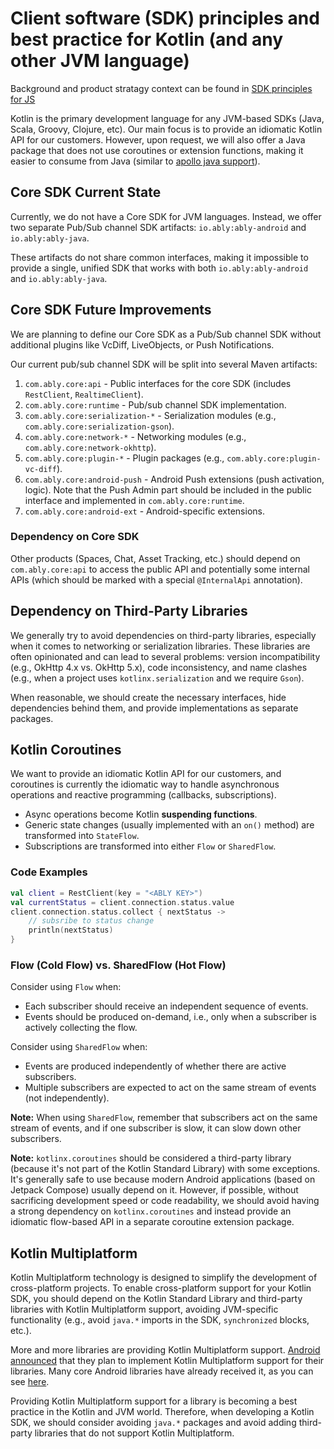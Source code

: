 # Client software (SDK) principles and best practice for Kotlin (and any other JVM language)

Background and product stratagy context can be found in [SDK principles for JS](js.md)

Kotlin is the primary development language for any JVM-based SDKs (Java, Scala, Groovy, Clojure, etc). Our main focus is to provide an idiomatic Kotlin API for our customers. However, upon request, we will also offer a Java package that does not use coroutines or extension functions, making it easier to consume from Java (similar to [apollo java support](https://github.com/apollographql/apollo-kotlin-java-support)).

## Core SDK Current State

Currently, we do not have a Core SDK for JVM languages. Instead, we offer two separate Pub/Sub channel SDK artifacts:
`io.ably:ably-android` and `io.ably:ably-java`.

These artifacts do not share common interfaces, making it impossible to provide a single,
unified SDK that works with both `io.ably:ably-android` and `io.ably:ably-java`.

## Core SDK Future Improvements

We are planning to define our Core SDK as a Pub/Sub channel SDK without additional plugins like VcDiff, LiveObjects, or Push Notifications.

Our current pub/sub channel SDK will be split into several Maven artifacts:

1. `com.ably.core:api` - Public interfaces for the core SDK (includes `RestClient`, `RealtimeClient`).
2. `com.ably.core:runtime` - Pub/sub channel SDK implementation.
3. `com.ably.core:serialization-*` - Serialization modules (e.g., `com.ably.core:serialization-gson`).
4. `com.ably.core:network-*` - Networking modules (e.g., `com.ably.core:network-okhttp`).
5. `com.ably.core:plugin-*` - Plugin packages (e.g., `com.ably.core:plugin-vc-diff`).
6. `com.ably.core:android-push` - Android Push extensions (push activation, logic). Note that the Push Admin part should be included in the public interface and implemented in `com.ably.core:runtime`.
7. `com.ably.core:android-ext` - Android-specific extensions.

### Dependency on Core SDK

Other products (Spaces, Chat, Asset Tracking, etc.) should depend on `com.ably.core:api` to access the public API and potentially some internal APIs (which should be marked with a special `@InternalApi` annotation).

## Dependency on Third-Party Libraries

We generally try to avoid dependencies on third-party libraries, especially when it comes to networking or serialization libraries. These libraries are often opinionated and can lead to several problems: version incompatibility (e.g., OkHttp 4.x vs. OkHttp 5.x), code inconsistency, and name clashes (e.g., when a project uses `kotlinx.serialization` and we require `Gson`).

When reasonable, we should create the necessary interfaces, hide dependencies behind them, and provide implementations as separate packages.

## Kotlin Coroutines

We want to provide an idiomatic Kotlin API for our customers, and coroutines is currently the idiomatic way to handle asynchronous operations and reactive programming (callbacks, subscriptions).

* Async operations become Kotlin **suspending functions**.
* Generic state changes (usually implemented with an `on()` method) are transformed into `StateFlow`.
* Subscriptions are transformed into either `Flow` or `SharedFlow`.

### Code Examples

```kotlin
val client = RestClient(key = "<ABLY KEY>")
val currentStatus = client.connection.status.value
client.connection.status.collect { nextStatus ->
    // subsribe to status change
    println(nextStatus)
}
```

### Flow (Cold Flow) vs. SharedFlow (Hot Flow)

Consider using `Flow` when:

* Each subscriber should receive an independent sequence of events.
* Events should be produced on-demand, i.e., only when a subscriber is actively collecting the flow.

Consider using `SharedFlow` when:

* Events are produced independently of whether there are active subscribers.
* Multiple subscribers are expected to act on the same stream of events (not independently).

**Note:** When using `SharedFlow`, remember that subscribers act on the same stream of events, and if one subscriber is slow, it can slow down other subscribers.

**Note:** `kotlinx.coroutines` should be considered a third-party library (because it's not part of the Kotlin Standard Library) with some exceptions. It's generally safe to use because modern Android applications (based on Jetpack Compose) usually depend on it. However, if possible, without sacrificing development speed or code readability, we should avoid having a strong dependency on `kotlinx.coroutines` and instead provide an idiomatic flow-based API in a separate coroutine extension package.

## Kotlin Multiplatform

Kotlin Multiplatform technology is designed to simplify the development of cross-platform projects. To enable cross-platform support for your Kotlin SDK, you should depend on the Kotlin Standard Library and third-party libraries with Kotlin Multiplatform support, avoiding JVM-specific functionality (e.g., avoid `java.*` imports in the SDK, `synchronized` blocks, etc.).

More and more libraries are providing Kotlin Multiplatform support. [Android announced](https://android-developers.googleblog.com/2024/05/android-support-for-kotlin-multiplatform-to-share-business-logic-across-mobile-web-server-desktop.html) that they plan to implement Kotlin Multiplatform support for their libraries. Many core Android libraries have already received it, as you can see [here](https://developer.android.com/kotlin/multiplatform#multiplatform-jetpack).

Providing Kotlin Multiplatform support for a library is becoming a best practice in the Kotlin and JVM world. Therefore, when developing a Kotlin SDK, we should consider avoiding `java.*` packages and avoid adding third-party libraries that do not support Kotlin Multiplatform.
